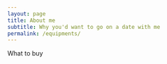 ```yaml
---
layout: page
title: About me
subtitle: Why you'd want to go on a date with me
permalink: /equipments/
---
```

What to buy
